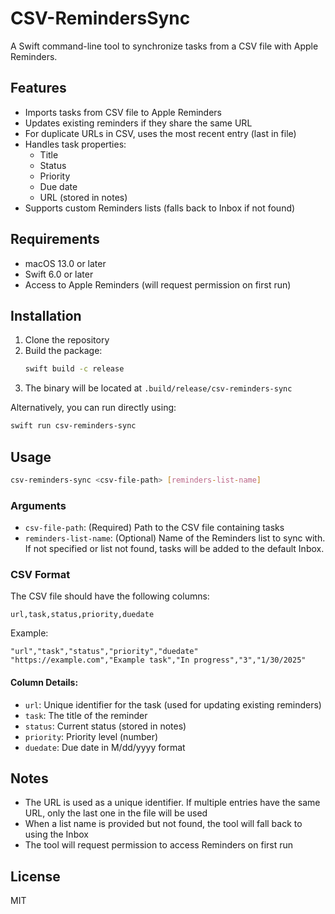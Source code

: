 # CSV-RemindersSync

A Swift command-line tool to synchronize tasks from a CSV file with Apple Reminders.

## Features

- Imports tasks from CSV file to Apple Reminders
- Updates existing reminders if they share the same URL
- For duplicate URLs in CSV, uses the most recent entry (last in file)
- Handles task properties:
  - Title
  - Status
  - Priority
  - Due date
  - URL (stored in notes)
- Supports custom Reminders lists (falls back to Inbox if not found)

## Requirements

- macOS 13.0 or later
- Swift 6.0 or later
- Access to Apple Reminders (will request permission on first run)

## Installation

1. Clone the repository
2. Build the package:
   ```bash
   swift build -c release
   ```
3. The binary will be located at `.build/release/csv-reminders-sync`

Alternatively, you can run directly using:
```bash
swift run csv-reminders-sync
```

## Usage

```bash
csv-reminders-sync <csv-file-path> [reminders-list-name]
```

### Arguments

- `csv-file-path`: (Required) Path to the CSV file containing tasks
- `reminders-list-name`: (Optional) Name of the Reminders list to sync with. If not specified or list not found, tasks will be added to the default Inbox.

### CSV Format

The CSV file should have the following columns:
```
url,task,status,priority,duedate
```

Example:
```csv
"url","task","status","priority","duedate"
"https://example.com","Example task","In progress","3","1/30/2025"
```

#### Column Details:
- `url`: Unique identifier for the task (used for updating existing reminders)
- `task`: The title of the reminder
- `status`: Current status (stored in notes)
- `priority`: Priority level (number)
- `duedate`: Due date in M/dd/yyyy format

## Notes

- The URL is used as a unique identifier. If multiple entries have the same URL, only the last one in the file will be used
- When a list name is provided but not found, the tool will fall back to using the Inbox
- The tool will request permission to access Reminders on first run

## License

MIT
